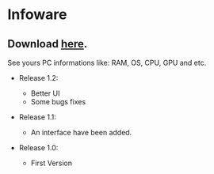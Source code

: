 # Infoware
## Download [here](https://github.com/OhRetro/Infoware/releases).
See yours PC informations like: RAM, OS, CPU, GPU and etc.

* Release 1.2:
  * Better UI
  * Some bugs fixes

* Release 1.1:
  * An interface have been added.

* Release 1.0:
  * First Version
